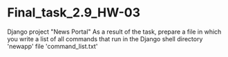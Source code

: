 # Final_task_2.9_HW-03
Django project "News Portal"
As a result of the task, prepare a file in which you write a list of all commands that run in the Django shell
directory 'newapp'
file 'command_list.txt'
